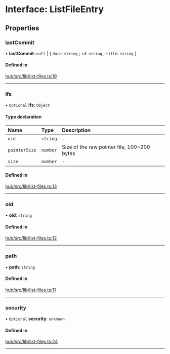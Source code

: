 
# Interface: ListFileEntry

## Properties

### lastCommit

• **lastCommit**: ``null`` \| { `date`: `string` ; `id`: `string` ; `title`: `string`  }

#### Defined in

[hub/src/lib/list-files.ts:19](https://github.com/huggingface/huggingface.js/blob/main/packages/hub/src/lib/list-files.ts#L19)

___

### lfs

• `Optional` **lfs**: `Object`

#### Type declaration

| Name | Type | Description |
| :------ | :------ | :------ |
| `oid` | `string` | - |
| `pointerSize` | `number` | Size of the raw pointer file, 100~200 bytes |
| `size` | `number` | - |

#### Defined in

[hub/src/lib/list-files.ts:13](https://github.com/huggingface/huggingface.js/blob/main/packages/hub/src/lib/list-files.ts#L13)

___

### oid

• **oid**: `string`

#### Defined in

[hub/src/lib/list-files.ts:12](https://github.com/huggingface/huggingface.js/blob/main/packages/hub/src/lib/list-files.ts#L12)

___

### path

• **path**: `string`

#### Defined in

[hub/src/lib/list-files.ts:11](https://github.com/huggingface/huggingface.js/blob/main/packages/hub/src/lib/list-files.ts#L11)

___

### security

• `Optional` **security**: `unknown`

#### Defined in

[hub/src/lib/list-files.ts:24](https://github.com/huggingface/huggingface.js/blob/main/packages/hub/src/lib/list-files.ts#L24)

___
